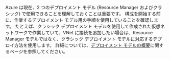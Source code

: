 Azure は現在、2 つのデプロイメント モデル (Resource Manager およびクラシック) で使用できることを理解しておくことは重要です。 構成を開始する前に、作業するデプロイメント モデル用の手順を使用していることを確認します。 たとえば、クラシック デプロイメント モデルを使用して作成された仮想ネットワークで作業していて、VNet に接続を追加したい場合は、Resource Manager モデルではなく、クラシック デプロイメント モデルに対応するデプロイ方法を使用します。 詳細については、[デプロイメント モデルの概要](../articles/resource-manager-deployment-model.md)に関するページを参照してください。

